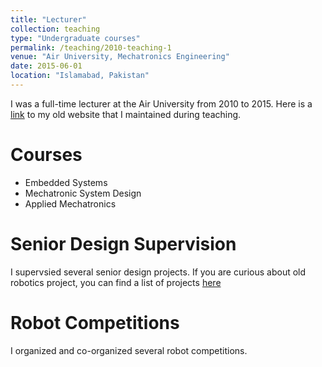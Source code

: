 ```yaml
---
title: "Lecturer"
collection: teaching
type: "Undergraduate courses"
permalink: /teaching/2010-teaching-1
venue: "Air University, Mechatronics Engineering"
date: 2015-06-01
location: "Islamabad, Pakistan"
---
```


I was a full-time lecturer at the Air University from 2010 to 2015. Here is a [link](https://sites.google.com/site/mtsengg/) to my old website that I maintained during teaching.

Courses
======
* Embedded Systems
* Mechatronic System Design
* Applied Mechatronics

Senior Design Supervision
======
I supervsied several senior design projects. If you are curious about old robotics project, you can find a list of projects [here](https://sites.google.com/site/mtsengg/projects)

Robot Competitions
======
I organized and co-organized several robot competitions.
